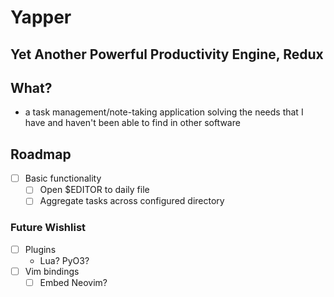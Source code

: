 # Yapper

## Yet Another Powerful Productivity Engine, Redux

## What?

- a task management/note-taking application solving the needs that I have and
  haven't been able to find in other
  software


## Roadmap
- [ ] Basic functionality
    - [ ] Open $EDITOR to daily file
    - [ ] Aggregate tasks across configured directory

### Future Wishlist

- [ ] Plugins
  - Lua? PyO3?
- [ ] Vim bindings
  - [ ] Embed Neovim?
